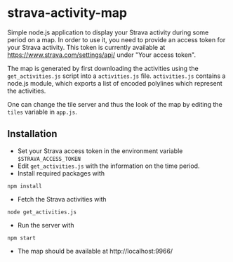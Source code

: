 # strava-activity-map

Simple node.js application to display your Strava activity during some period on a map. In order to use it, you need to provide an access token for your Strava activity. This token is currently available at https://www.strava.com/settings/api/ under "Your access token".

The map is generated by first downloading the activities using the `get_activities.js` script into a `activities.js` file. `activities.js` contains a node.js module, which exports a list of encoded polylines which represent the activities.

One can change the tile server and thus the look of the map by editing the `tiles` variable in `app.js`.

## Installation

* Set your Strava access token in the environment variable `$STRAVA_ACCESS_TOKEN`
* Edit `get_activities.js` with the information on the time period.
* Install required packages with
```
npm install
```
* Fetch the Strava activities with
```
node get_activities.js
```
* Run the server with
```
npm start
```
* The map should be available at http://localhost:9966/
